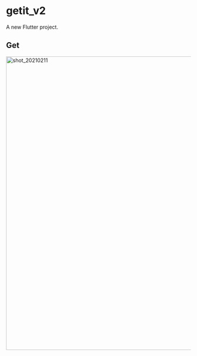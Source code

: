 # getit_v2

A new Flutter project.

## Get

<img width="802" alt="shot_20210211" src="https://user-images.githubusercontent.com/62828568/107602425-c73f1500-6c6c-11eb-80a2-ce8ad77acff6.png">
